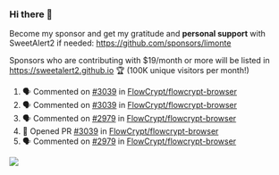 ### Hi there 👋

Become my sponsor and get my gratitude and **personal support** with SweetAlert2 if needed: https://github.com/sponsors/limonte

Sponsors who are contributing with $19/month or more will be listed in https://sweetalert2.github.io 🏆 (100K unique visitors per month!)

<!--START_SECTION:activity-->
1. 🗣 Commented on [#3039](https://github.com/FlowCrypt/flowcrypt-browser/issues/3039) in [FlowCrypt/flowcrypt-browser](https://github.com/FlowCrypt/flowcrypt-browser)
2. 🗣 Commented on [#3039](https://github.com/FlowCrypt/flowcrypt-browser/issues/3039) in [FlowCrypt/flowcrypt-browser](https://github.com/FlowCrypt/flowcrypt-browser)
3. 🗣 Commented on [#2979](https://github.com/FlowCrypt/flowcrypt-browser/issues/2979) in [FlowCrypt/flowcrypt-browser](https://github.com/FlowCrypt/flowcrypt-browser)
4. 💪 Opened PR [#3039](https://github.com/FlowCrypt/flowcrypt-browser/pull/3039) in [FlowCrypt/flowcrypt-browser](https://github.com/FlowCrypt/flowcrypt-browser)
5. 🗣 Commented on [#2979](https://github.com/FlowCrypt/flowcrypt-browser/issues/2979) in [FlowCrypt/flowcrypt-browser](https://github.com/FlowCrypt/flowcrypt-browser)
<!--END_SECTION:activity-->

![](https://github-readme-stats.vercel.app/api?username=limonte&theme=vue&show_icons=true)
